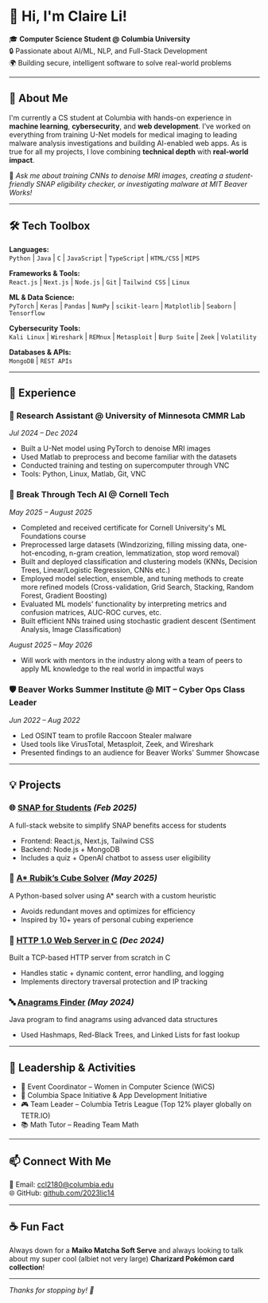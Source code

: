 # 👋 Hi, I'm Claire Li!

🎓 **Computer Science Student @ Columbia University**  
🔒 Passionate about AI/ML, NLP, and Full-Stack Development  
🌍 Building secure, intelligent software to solve real-world problems  

---

## 🚀 About Me

I'm currently a CS student at Columbia with hands-on experience in **machine learning**, **cybersecurity**, and **web development**. I’ve worked on everything from training U-Net models for medical imaging to leading malware analysis investigations and building AI-enabled web apps. As is true for all my projects, I love combining **technical depth** with **real-world impact**.

📌 *Ask me about training CNNs to denoise MRI images, creating a student-friendly SNAP eligibility checker, or investigating malware at MIT Beaver Works!*

---

## 🛠️ Tech Toolbox

**Languages:**  
`Python` | `Java` | `C` | `JavaScript` | `TypeScript` | `HTML/CSS` | `MIPS`

**Frameworks & Tools:**  
`React.js` | `Next.js` | `Node.js` | `Git` | `Tailwind CSS` | `Linux`

**ML & Data Science:**  
`PyTorch` | `Keras` | `Pandas` | `NumPy` | `scikit-learn` | `Matplotlib` | `Seaborn` | `Tensorflow`

**Cybersecurity Tools:**  
`Kali Linux` | `Wireshark` | `REMnux` | `Metasploit` | `Burp Suite` | `Zeek` | `Volatility`

**Databases & APIs:**  
`MongoDB` | `REST APIs`

---

## 🔬 Experience

### 🧠 **Research Assistant @ University of Minnesota CMMR Lab**  
*Jul 2024 – Dec 2024*  
- Built a U-Net model using PyTorch to denoise MRI images
- Used Matlab to preprocess and become familiar with the datasets
- Conducted training and testing on supercomputer through VNC
- Tools: Python, Linux, Matlab, Git, VNC

### 🤖 **Break Through Tech AI @ Cornell Tech**  
*May 2025 – August 2025*  
- Completed and received certificate for Cornell University's ML Foundations course
- Preprocessed large datasets (Windzorizing, filling missing data, one-hot-encoding, n-gram creation, lemmatization, stop word removal)
- Built and deployed classification and clustering models (KNNs, Decision Trees, Linear/Logistic Regression, CNNs etc.)
- Employed model selection, ensemble, and tuning methods to create more refined models (Cross-validation, Grid Search, Stacking, Random Forest, Gradient Boosting)
- Evaluated ML models' functionality by interpreting metrics and confusion matrices, AUC-ROC curves, etc.
- Built efficient NNs trained using stochastic gradient descent (Sentiment Analysis, Image Classification)

*August 2025 – May 2026*
- Will work with mentors in the industry along with a team of peers to apply ML knowledge to the real world in impactful ways

### 🛡️ **Beaver Works Summer Institute @ MIT – Cyber Ops Class Leader**  
*Jun 2022 – Aug 2022*  
- Led OSINT team to profile Raccoon Stealer malware  
- Used tools like VirusTotal, Metasploit, Zeek, and Wireshark  
- Presented findings to an audience for Beaver Works' Summer Showcase

---

## 💡 Projects

### 🌐 [SNAP for Students](#) *(Feb 2025)*  
A full-stack website to simplify SNAP benefits access for students  
- Frontend: React.js, Next.js, Tailwind CSS  
- Backend: Node.js + MongoDB  
- Includes a quiz + OpenAI chatbot to assess user eligibility

### 🧱 [A* Rubik’s Cube Solver](#) *(May 2025)*  
A Python-based solver using A* search with a custom heuristic  
- Avoids redundant moves and optimizes for efficiency  
- Inspired by 10+ years of personal cubing experience

### 🧾 [HTTP 1.0 Web Server in C](#) *(Dec 2024)*  
Built a TCP-based HTTP server from scratch in C  
- Handles static + dynamic content, error handling, and logging  
- Implements directory traversal protection and IP tracking

### 🔤 [Anagrams Finder](#) *(May 2024)*  
Java program to find anagrams using advanced data structures  
- Used Hashmaps, Red-Black Trees, and Linked Lists for fast lookup  

---

## 💼 Leadership & Activities

- 📣 Event Coordinator – Women in Computer Science (WiCS)  
- 🚀 Columbia Space Initiative & App Development Initiative  
- 🎮 Team Leader – Columbia Tetris League (Top 12% player globally on TETR.IO)  
- 📚 Math Tutor – Reading Team Math  

---

## 📫 Connect With Me

📧 Email: [ccl2180@columbia.edu](mailto:ccl2180@columbia.edu)  
🌐 GitHub: [github.com/2023lic14](https://github.com/2023lic14)

---

## ☕ Fun Fact

Always down for a **Maiko Matcha Soft Serve** and always looking to talk about my super cool (albiet not very large) **Charizard Pokémon card collection**!

---

_Thanks for stopping by! 🚀_
